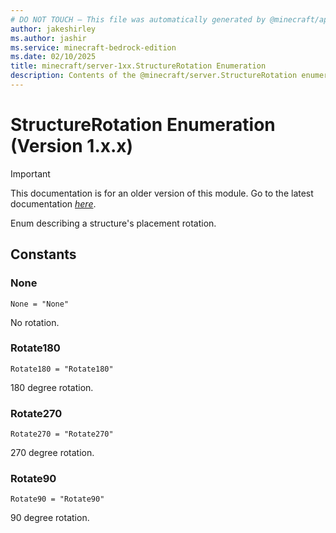 ```yaml
---
# DO NOT TOUCH — This file was automatically generated by @minecraft/api-docs-generator, to report problems file an issue at https://github.com/Mojang/minecraft-scripting-libraries
author: jakeshirley
ms.author: jashir
ms.service: minecraft-bedrock-edition
ms.date: 02/10/2025
title: minecraft/server-1xx.StructureRotation Enumeration
description: Contents of the @minecraft/server.StructureRotation enumeration (Version 1.x.x).
---
```

# StructureRotation Enumeration (Version 1.x.x)

> [!IMPORTANT]
> This documentation is for an older version of this module. Go to the latest documentation [*here*](../../../scriptapi/minecraft/server/StructureRotation.md).

Enum describing a structure's placement rotation.

## Constants
### **None**
`None = "None"`

No rotation.
### **Rotate180**
`Rotate180 = "Rotate180"`

180 degree rotation.
### **Rotate270**
`Rotate270 = "Rotate270"`

270 degree rotation.
### **Rotate90**
`Rotate90 = "Rotate90"`

90 degree rotation.

